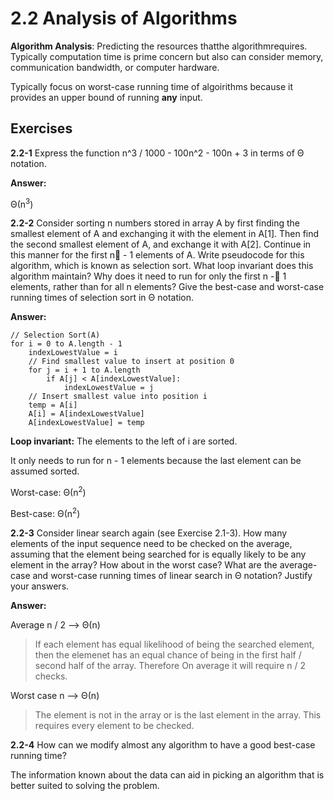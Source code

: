 # 2.2 Analysis of Algorithms

**Algorithm Analysis**: Predicting the resources thatthe algorithmrequires. Typically computation time is prime concern but also can consider memory, communication bandwidth, or computer hardware.

Typically focus on worst-case running time of algoirithms because it provides an upper bound of running **any** input.

## Exercises
**2.2-1** 
Express the function n^3 / 1000 - 100n^2 - 100n + 3 in terms of Θ notation.

**Answer:**


Θ(n<sup>3</sup>)


**2.2-2**
Consider sorting n numbers stored in array A by first finding the smallest element of A and exchanging it with the element in A[1]. Then find the second smallest element of A, and exchange it with A[2]. Continue in this manner for the first n - 1
elements of A. Write pseudocode for this algorithm, which is known as selection sort. What loop invariant does this algorithm maintain? Why does it need to run
for only the first n - 1 elements, rather than for all n elements? Give the best-case and worst-case running times of selection sort in Θ notation.

**Answer:**

```
// Selection Sort(A)
for i = 0 to A.length - 1
	indexLowestValue = i
	// Find smallest value to insert at position 0
	for j = i + 1 to A.length
		if A[j] < A[indexLowestValue]:
			indexLowestValue = j
	// Insert smallest value into position i
	temp = A[i]
	A[i] = A[indexLowestValue]
	A[indexLowestValue] = temp

```

**Loop invariant:** The elements to the left of i are sorted.

It only needs to run for n - 1 elements because the last element can be assumed sorted.

Worst-case: Θ(n<sup>2</sup>)

Best-case: Θ(n<sup>2</sup>)

**2.2-3**
Consider linear search again (see Exercise 2.1-3). How many elements of the input sequence need to be checked on the average, assuming that the element being searched for is equally likely to be any element in the array? How about in the worst case? What are the average-case and worst-case running times of linear
search in Θ notation? Justify your answers.

**Answer:**

Average n / 2 -->  Θ(n)
> If each element has equal likelihood of being the searched element, then the elemenet has an equal chance of being in the first half / second half of the array. Therefore On average it will require n / 2 checks.

Worst case n -->  Θ(n)
> The element is not in the array or is the last element in the array. This requires every element to be checked.


**2.2-4**
How can we modify almost any algorithm to have a good best-case running time?

The information known about the data can aid in picking an algorithm that is better suited to solving the problem.

